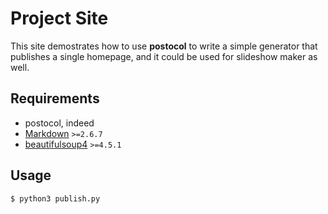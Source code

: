Project Site
============

This site demostrates how to use **postocol** to write a simple generator that
publishes a single homepage, and it could be used for slideshow maker as well.

Requirements
------------

- postocol, indeed
- [Markdown](https://pythonhosted.org/Markdown/) `>=2.6.7`
- [beautifulsoup4](https://www.crummy.com/software/BeautifulSoup/) `>=4.5.1`

Usage
-----

```bash
$ python3 publish.py
```
